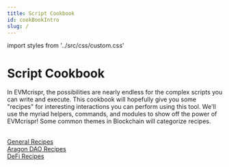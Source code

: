 ```yaml
---
title: Script Cookbook
id: cookBookIntro
slug: /
---
```

import styles from '../src/css/custom.css'

# Script Cookbook

In EVMcrispr, the possibilities are nearly endless for the complex scripts you can write and execute. This cookbook will hopefully give you some "recipes" for interesting interactions you can perform using this tool. We'll use the myriad helpers, commands, and modules to show off the power of EVMcrispr! Some common themes in Blockchain will categorize recipes.

<br />
<div class='row'>
    <div class='column'><a href='./generalRecipes' class='bigButton'>General Recipes</a>
    </div>
    <div class='column'><a href='./aragonRecipes' class='bigButton'>Aragon DAO Recipes</a>
    </div>
        <div class='column'><a href='./defiRecipes' class='bigButton'>DeFi Recipes</a>
    </div>

</div>